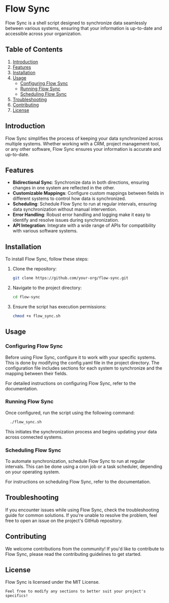 # Flow Sync

Flow Sync is a shell script designed to synchronize data seamlessly between various systems, ensuring that your information is up-to-date and accessible across your organization.

## Table of Contents

1. [Introduction](#introduction)
2. [Features](#features)
3. [Installation](#installation)
4. [Usage](#usage)
   - [Configuring Flow Sync](#configuring-flow-sync)
   - [Running Flow Sync](#running-flow-sync)
   - [Scheduling Flow Sync](#scheduling-flow-sync)
5. [Troubleshooting](#troubleshooting)
6. [Contributing](#contributing)
7. [License](#license)

## Introduction

Flow Sync simplifies the process of keeping your data synchronized across multiple systems. Whether working with a CRM, project management tool, or any other software, Flow Sync ensures your information is accurate and up-to-date.

## Features

- **Bidirectional Sync**: Synchronize data in both directions, ensuring changes in one system are reflected in the other.
- **Customizable Mappings**: Configure custom mappings between fields in different systems to control how data is synchronized.
- **Scheduling**: Schedule Flow Sync to run at regular intervals, ensuring data synchronization without manual intervention.
- **Error Handling**: Robust error handling and logging make it easy to identify and resolve issues during synchronization.
- **API Integration**: Integrate with a wide range of APIs for compatibility with various software systems.

## Installation

To install Flow Sync, follow these steps:

1. Clone the repository:
   ```bash
   git clone https://github.com/your-org/flow-sync.git
   ```
2. Navigate to the project directory:
    ```bash
    cd flow-sync
   ```
3. Ensure the script has execution permissions:
    ```bash
    chmod +x flow_sync.sh
   ```
## Usage
### Configuring Flow Sync
Before using Flow Sync, configure it to work with your specific systems. This is done by modifying the config.yaml file in the project directory. The configuration file includes sections for each system to synchronize and the mapping between their fields.

For detailed instructions on configuring Flow Sync, refer to the documentation.

### Running Flow Sync
Once configured, run the script using the following command:

```bash
  ./flow_sync.sh
```
This initiates the synchronization process and begins updating your data across connected systems.

### Scheduling Flow Sync
To automate synchronization, schedule Flow Sync to run at regular intervals. This can be done using a cron job or a task scheduler, depending on your operating system.

For instructions on scheduling Flow Sync, refer to the documentation.

## Troubleshooting
If you encounter issues while using Flow Sync, check the troubleshooting guide for common solutions. If you're unable to resolve the problem, feel free to open an issue on the project's GitHub repository.

## Contributing
We welcome contributions from the community! If you'd like to contribute to Flow Sync, please read the contributing guidelines to get started.

## License
Flow Sync is licensed under the MIT License.
```
Feel free to modify any sections to better suit your project's specifics!
```
